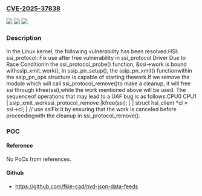 ### [CVE-2025-37838](https://cve.mitre.org/cgi-bin/cvename.cgi?name=CVE-2025-37838)
![](https://img.shields.io/static/v1?label=Product&message=Linux&color=blue)
![](https://img.shields.io/static/v1?label=Version&message=1da177e4c3f41524e886b7f1b8a0c1fc7321cac2%3C%20d58493832e284f066e559b8da5ab20c15a2801d3%20&color=brighgreen)
![](https://img.shields.io/static/v1?label=Vulnerability&message=n%2Fa&color=brighgreen)

### Description

In the Linux kernel, the following vulnerability has been resolved:HSI: ssi_protocol: Fix use after free vulnerability in ssi_protocol Driver Due to Race ConditionIn the ssi_protocol_probe() function, &ssi->work is bound withssip_xmit_work(), In ssip_pn_setup(), the ssip_pn_xmit() functionwithin the ssip_pn_ops structure is capable of starting thework.If we remove the module which will call ssi_protocol_remove()to make a cleanup, it will free ssi through kfree(ssi),while the work mentioned above will be used. The sequenceof operations that may lead to a UAF bug is as follows:CPU0                                    CPU1                        | ssip_xmit_workssi_protocol_remove     |kfree(ssi);             |                        | struct hsi_client *cl = ssi->cl;                        | // use ssiFix it by ensuring that the work is canceled before proceedingwith the cleanup in ssi_protocol_remove().

### POC

#### Reference
No PoCs from references.

#### Github
- https://github.com/fkie-cad/nvd-json-data-feeds

